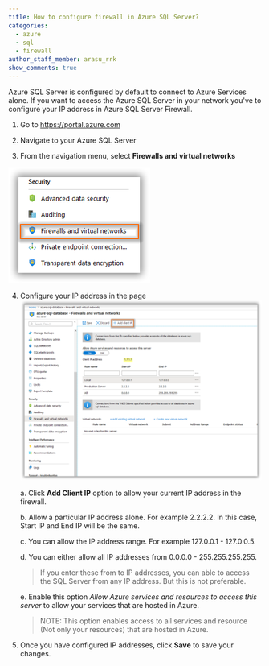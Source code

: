 ```yaml
---
title: How to configure firewall in Azure SQL Server?
categories:
  - azure
  - sql
  - firewall
author_staff_member: arasu_rrk
show_comments: true
---
```


Azure SQL Server is configured by default to connect to Azure Services alone. If you want to access the Azure SQL Server in your network you've to configure your IP address in Azure SQL Server Firewall.

1. Go to https://portal.azure.com

2. Navigate to your Azure SQL Server

3. From the navigation menu, select **Firewalls and virtual networks**

 ![](/images/azure/sql-server/azure-sql-firewall.png)

4. Configure your IP address in the page
 ![](/images/azure/sql-server/azure-sql-firewall-settings.png)


   a. Click **Add Client IP** option to allow your current IP address in the firewall. 

   b. Allow a particular IP address alone. For example 2.2.2.2. In this case, Start IP and End IP will be the same.

   c. You can allow the IP address range. For example 127.0.0.1 - 127.0.0.5. 

   d. You can either allow all IP addresses from 0.0.0.0 - 255.255.255.255.
      > If you enter these from to IP addresses, you can able to access the SQL Server from any IP address. But this is not preferable.

   e. Enable this option *Allow Azure services and resources to access this server* to allow your services that are hosted in Azure. 
      > NOTE: This option enables access to all services and resource (Not only your resources) that are hosted in Azure. 


5. Once you have configured IP addresses, click **Save** to save your changes.
